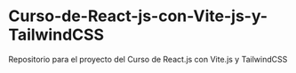 # Curso-de-React-js-con-Vite-js-y-TailwindCSS
Repositorio para el proyecto del Curso de React.js con Vite.js y TailwindCSS
